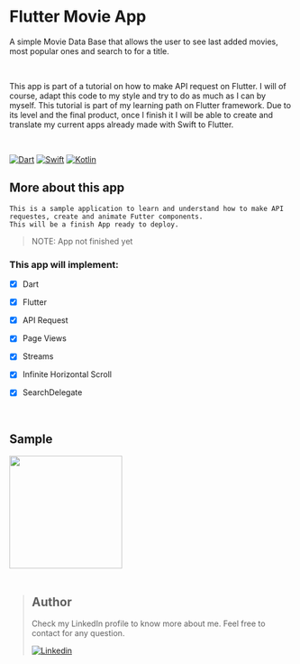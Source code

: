 # Flutter Movie App
A simple Movie Data Base that allows the user to see last added movies, most popular ones and search to for a title.

<br />

This app is part of a tutorial on how to make API request on Flutter.
I will of course, adapt this code to my style and try to do as much as I can by myself.
This tutorial is part of my learning path on Flutter framework. Due to its level and the final product, once I finish it I will be able to create and translate my current apps already made with Swift to Flutter.

<br />


[![Dart](https://img.shields.io/badge/dart-%230175C2.svg?style=for-the-badge&logo=dart&logoColor=white)](https://dart.dev/)
[![Swift](https://img.shields.io/badge/swift-%23FA7343.svg?style=for-the-badge&logo=swift&logoColor=white)](https://swift.org/)
[![Kotlin](https://img.shields.io/badge/kotlin-%230095D5.svg?style=for-the-badge&logo=kotlin&logoColor=white)](https://kotlinlang.org/)





## More about this app 
```
This is a sample application to learn and understand how to make API requestes, create and animate Futter components.
This will be a finish App ready to deploy.

```

> NOTE: App not finished yet

### This app will implement:

- [X] Dart
- [X] Flutter
- [X] API Request
- [X] Page Views
- [X] Streams
- [X] Infinite Horizontal Scroll
- [X] SearchDelegate


<br />


## Sample
<p float="left">
<img src="https://github.com/rodri2d2/FlutterMovieApp/blob/develop/gifs/upToNow.gif" width="200" />
<br />


<br />

> ## Author
>Check my LinkedIn profile to know more about me. Feel free to contact for any question. 
>
>[![Linkedin](https://img.shields.io/badge/linkedin-%230077B5.svg?style=for-the-badge&logo=linkedin&logoColor=white)](https://www.linkedin.com/in/rodricandido)
